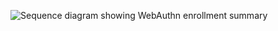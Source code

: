 <div class="common-image-format">

![Sequence diagram showing WebAuthn enrollment summary](/img/authenticators/TBD.png)

</div>